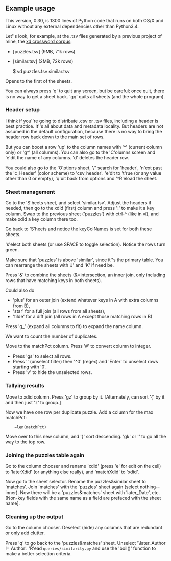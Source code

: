 ## Example usage

This version, 0.30, is 1300 lines of Python code that runs on both OS/X and
Linux without any external dependencies other than Python3.4.

Let''s look, for example, at the .tsv files generated by a previous project of mine, the [xd crossword corpus](http://xd.saul.pw):

- [puzzles.tsv] (9MB, 71k rows)
- [similar.tsv] (2MB, 72k rows)

    $ vd puzzles.tsv similar.tsv

Opens to the first of the sheets.

You can always press 'q' to quit any screen, but be careful; once quit, there is no way to get a sheet back.
'gq' quits all sheets (and the whole program).

### Header setup

I think if you''re going to distribute .csv or .tsv files, including a header
is best practice.  It''s all about data and metadata locality.  But headers are
not assumed in the default configuration, because there is no way to
bring the header row back down to the main set of rows.

But you can boost a row 'up' to the column names with '^' (current column only) or 'g^' (all columns).
You can also go to the 'C'olumns screen and 'e'dit the name of any columns.
'd' deletes the header row.

You could also go to the 'O'ptions sheet, '/' search for 'header', 'n'ext past the 'c_Header' (color scheme) to 'csv_header'.
'e'dit to 't'rue (or any value other than 0 or empty), 'q'uit back from options and '^R'eload the sheet.

### Sheet management

Go to the 'S'heets sheet, and select 'similar.tsv'.  Adjust the headers if needed, then go to the xdid (first) column and
press '!' to make it a key column.  Swap to the previous sheet ('puzzles') with ctrl-^ (like in vi), and make xdid a key column there too.

Go back to 'S'heets and notice the keyColNames is set for both these sheets.

's'elect both sheets (or use SPACE to toggle selection).  Notice the rows turn green.

Make sure that 'puzzles' is above 'similar', since it''s the primary table.
You can rearrange the sheets with 'J' and 'K' if need be.

Press '&' to combine the sheets (&=intersection, an inner join, only including rows that have matching keys in both sheets).

Could also do 

- 'plus' for an outer join (extend whatever keys in A with extra columns from B),
- 'star' for a full join (all rows from all sheets),
- 'tilde' for a diff join (all rows in A except those matching rows in B)

Press 'g_' (expand all columns to fit) to expand the name column.


We want to count the number of duplicates.

Move to the matchPct column.
Press '#' to convert column to integer.

- Press 'gs' to select all rows.
- Press '\' (unselect filter) then '^0' (regex) and 'Enter' to unselect rows starting with '0'.
- Press 'v' to hide the unselected rows.

### Tallying results

Move to xdid column.  Press 'gz' to group by it. [Alternately, can sort '{' by it and then just 'z' to group.]

Now we have one row per duplicate puzzle.  Add a column for the max matchPct:

        =len(matchPct)

Move over to this new column, and '}' sort descending.  'gk' or '<Home>' to go all the way to the top row.

### Joining the puzzles table again

Go to the column chooser and rename 'xdid' (press 'e' for edit on the cell) to 'laterXdid' (or anything else really), and 'matchXdid' to 'xdid'.

Now go to the sheet selector. Rename the puzzles&similar sheet to 'matches'.
Join 'matches' with the 'puzzles' sheet again (select nothing--inner).
Now there will be a 'puzzles&matches' sheet with 'later_Date', etc.
[Non-key fields with the same name as a field are prefaced with the sheet name].

### Cleaning up the output

Go to the column chooser.  Deselect (hide) any columns that are redundant or only add clutter.

Press 'q' to go back to the 'puzzles&matches' sheet.  Unselect '\later_Author != Author'.
'R'ead `queries/similarity.py` and use the 'boil()' function to make a better selection criteria.








